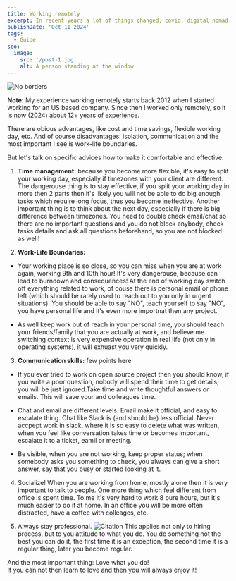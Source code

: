 ```yaml
---
title: Working remotely
excerpt: In recent years a lot of things changed, covid, digital nomad visas, etc. The world is becoming more borderless. How to work remotely the right way?
publishDate: 'Oct 11 2024'
tags:
  - Guide
seo:
  image:
    src: '/post-1.jpg'
    alt: A person standing at the window
---
```


![No borders](/b1_working_remotely.png)

**Note:** My experience working remotely starts back 2012 when I started working for an US based company. Since then I worked only remotely, so it is now (2024) about 12+ years of experience.

There are obious advantages, like cost and time savings, flexible working day, etc. And of course disadvantages: isolation, communication and the most important I see 
is work-life boundaries.

But let's talk on specific advices how to make it comfortable and effective.

1. **Time management:** because you become more flexible, it's easy to split your working day, especially if timezones with your client are different. 
The dangerouse thing is to stay effective, if you split your working day in more then 2 parts then it's likely you will not be able to do big enough tasks which require 
long focus, thus you become ineffective. Another important thing is to think about the next day, especially if there is big difference between timezones. You need to 
double check email/chat so there are no important questions and you do not block anybody, check tasks details and ask all questions beforehand, so you are not blocked as well!

2. **Work-Life Boundaries:** 

* Your working place is so close, so you can miss when you are at work again, working 9th and 10th hour! It's very dangerouse, because can 
lead to burndown and consequences! At the end of working day switch off everything related to work, of couse there is personal email or phone left (which should be rarely
used to reach out to you only in urgent situations). You should be able to say "NO", teach yourself to say "NO", you have personal life and it's even more importnat then 
any project.

* As well keep work out of reach in your personal time, you should teach your friends/family that you are actually at work, and believe me switching context is very expensive
operation in real life (not only in operating systems), it will exhuast you very quickly.

3. **Communication skills:** few points here

* If you ever tried to work on open source project then you should know, if you write a poor question, nobody will spend their time to get details,
you will be just ignored.Take time and write thoughtful answers or emails. This will save your and colleagues time. 

* Chat and email are different levels. Email make it official, and easy to escalate thing. Chat like Slack is (and should be) less official. Never accpept work in slack,
where it is so easy to delete what was written, when you feel like conversation takes time or becomes important, escalate it to a ticket, eamil or meeting.

* Be visible, when you are not working, keep proper status; when somebody asks you something to check, you always can give a short answer, say that you busy or started looking at it.

4. Socialize! When you are working from home, mostly alone then it is very important to talk to people. One more thing which feel different from office is spent time.
To me it's very hard to work 8 pure hours, but it's much easier to do it at home. In an office you will be more often distracted, have a coffee with colleages, etc.

5. Always stay professional.
![Citation](/b1_kawasaki.png)
This applies not only to hiring process, but to you attitude to what you do. You do something not the best you can do it, the first time it is an exception,
the second time it is a regular thing, later you become regular.

And the most important thing: Love what you do!  
If you can not then learn to love and then you will always enjoy it!

